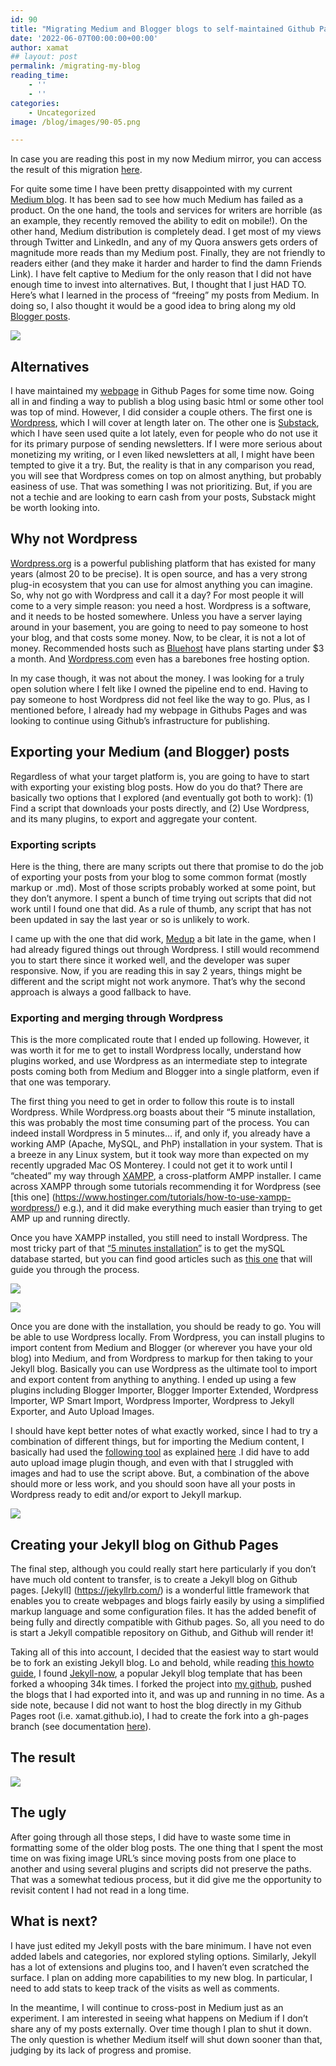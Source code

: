 ```yaml
---
id: 90
title: "Migrating Medium and Blogger blogs to self-maintained Github Pages"
date: '2022-06-07T00:00:00+00:00'
author: xamat
## layout: post
permalink: /migrating-my-blog
reading_time:
    - ''
    - ''
categories:
    - Uncategorized
image: /blog/images/90-05.png

---
```



In case you are reading this post in my now Medium mirror, you can access the result of this migration [here](https://xamat.github.io/blog/).

For quite some time I have been pretty disappointed with my current [Medium blog](https://xamat.medium.com). It has been sad to see how much Medium has failed as a product. On the one hand, the tools and services for writers are horrible (as an example, they recently removed the ability to edit on mobile!). On the other hand, Medium distribution is completely dead. I get most of my views through Twitter and LinkedIn, and any of my Quora answers gets orders of magnitude more reads than my Medium post. Finally, they are not friendly to readers either (and they make it harder and harder to find the damn Friends Link). I have felt captive to Medium for the only reason that I did not have enough time to invest into alternatives. But, I thought that I just HAD TO. Here’s what I learned in the process of “freeing” my posts from Medium. In doing so, I also thought it would be a good idea to bring along my old [Blogger posts](https://technocalifornia.blogspot.com/ ).

![](/blog/images/90-01.png)

## Alternatives

I have maintained my [webpage](https://xavier.amatriain.net ) in Github Pages for some time now. Going all in and finding a way to publish a blog using basic html or some other tool was top of mind. However, I did consider a couple others. The first one is [Wordpress](https://www.wordpress.org), which I will cover at length later on. The other one is [Substack](https://substack.com/), which I have seen used quite a lot lately, even for people who do not use it for its primary purpose of sending newsletters. If I were more serious about monetizing my writing, or I even liked newsletters at all, I might have been tempted to give it a try. But, the reality is that in any comparison you read, you will see that Wordpress comes on top on almost anything, but probably easiness of use. That was something I was not prioritizing. But, if you are not a techie and are looking to earn cash from your posts, Substack might be worth looking into.

## Why not Wordpress

[Wordpress.org](https://www.wordpress.org) is a powerful publishing platform that has existed for many years (almost 20 to be precise). It is open source, and has a very strong plug-in ecosystem that you can use for almost anything you can imagine. So, why not go with Wordpress and call it a day? For most people it will come to a very simple reason: you need a host. Wordpress is a software, and it needs to be hosted somewhere. Unless you have a server laying around in your basement, you are going to need to pay someone to host your blog, and that costs some money. Now, to be clear, it is not a lot of money. Recommended hosts such as [Bluehost](https://www.bluehost.com/wordpress-hosting) have plans starting under $3 a month. And [Wordpress.com](https://www.wordpress.com) even has a barebones free hosting option.

In my case though, it was not about the money. I was looking for a truly open solution where I felt like I owned the pipeline end to end. Having to pay someone to host Wordpress did not feel like the way to go. Plus, as I mentioned before, I already had my webpage in Githubs Pages and was looking to continue using Github’s infrastructure for publishing.

## Exporting your Medium (and Blogger) posts

Regardless of what your target platform is, you are going to have to start with exporting your existing blog posts. How do you do that? There are basically two options that I explored (and eventually got both to work): (1) Find a script that downloads your posts directly, and (2) Use Wordpress, and its many plugins, to export and aggregate your content.

### Exporting scripts

Here is the thing, there are many scripts out there that promise to do the job of exporting your posts from your blog to some common format (mostly markup or .md). Most of those scripts probably worked at some point, but they don’t anymore. I spent a bunch of time trying out scripts that did not work until I found one that did. As a rule of thumb, any script that has not been updated in say the last year or so is unlikely to work. 

I came up with the one that did work, [Medup](https://github.com/miry/medup/) a bit late in the game, when I had already figured things out through Wordpress. I still would recommend you to start there since it worked well, and the developer was super responsive. Now, if you are reading this in say 2 years, things might be different and the script might not work anymore. That’s why the second approach is always a good fallback to have.

### Exporting and merging through Wordpress

This is the more complicated route that I ended up following. However, it was worth it for me to get to install Wordpress locally, understand how plugins worked, and use Wordpress as an intermediate step to integrate posts coming both from Medium and Blogger into a single platform, even if that one was temporary.

The first thing you need to get in order to follow this route is to install Wordpress. While Wordpress.org boasts about their “5 minute installation, this was probably the most time consuming part of the process. You can indeed install Wordpress in 5 minutes… if, and only if, you already have a working AMP (Apache, MySQL, and PhP) installation in your system. That is a breeze in any Linux system, but it took way more than expected on my recently upgraded Mac OS Monterey. I could not get it to work until I “cheated” my way through [XAMPP](https://www.apachefriends.org/index.html), a cross-platform AMPP installer. I came across XAMPP through some tutorials recommending it for Wordpress (see [this one] (https://www.hostinger.com/tutorials/how-to-use-xampp-wordpress/) e.g.), and it did make everything much easier than trying to get AMP up and running directly.

Once you have XAMPP installed, you still need to install Wordpress. The most tricky part of that [“5 minutes installation”](https://wordpress.org/support/article/how-to-install-wordpress/ ) is to get the mySQL database started, but you can find good articles such as [this one](https://wordpress.org/support/article/creating-database-for-wordpress/ ) that will guide you through the process. 

![](/blog/images/90-02.png)

![](/blog/images/90-03.png)


Once you are done with the installation, you should be ready to go. You will be able to use Wordpress locally. From Wordpress, you can install plugins to import content from Medium and Blogger (or wherever you have your old blog) into Medium, and from Wordpress to markup for then taking to your Jekyll blog. Basically you can use Wordpress as the ultimate tool to import and export content from anything to anything. I ended up using a few plugins including Blogger Importer, Blogger Importer Extended, Wordpress Importer, WP Smart Import, Wordpress Importer, Wordpress to Jekyll Exporter, and Auto Upload Images.

I should have kept better notes of what exactly worked, since I had to try a combination of different things, but for importing the Medium content, I basically had used the [following tool](https://mediumtowp.com/) as explained [here](https://themeisle.com/blog/migrate-medium-to-wordpress/) .I did have to add auto upload image plugin though, and even with that I struggled with images and had to use the script above. But, a combination of the above should more or less work, and you should soon have all your posts in Wordpress ready to edit and/or export to Jekyll markup.

![](/blog/images/90-04.png)


## Creating your Jekyll blog on Github Pages

The final step, although you could really start here particularly if you don’t have much old content to transfer, is to create a Jekyll blog on Github pages. [Jekyll] (https://jekyllrb.com/) is a wonderful little framework that enables you to create webpages and blogs fairly easily by using a simplified markup language and some configuration files. It has the added benefit of being fully and directly compatible with Github pages. So, all you need to do is start a Jekyll compatible repository on Github, and Github will render it! 

Taking all of this into account, I decided that the easiest way to start would be to fork an existing Jekyll blog. Lo and behold, while reading [this howto guide](https://www.smashingmagazine.com/2014/08/build-blog-jekyll-github-pages/ ),  I found [Jekyll-now](https://github.com/barryclark/jekyll-now), a popular Jekyll blog template that has been forked a whooping 34k times. I forked the project into [my github](https://github.com/xamat/blog ), pushed the blogs that I had exported into it, and was up and running in no time. As a side note, because I did not want to host the blog directly in my Github Pages root (i.e. xamat.github.io), I had to create the fork into a gh-pages branch (see documentation [here](https://docs.github.com/en/pages/getting-started-with-github-pages/configuring-a-publishing-source-for-your-github-pages-site )).

## The result

![](/blog/images/90-05.png)

## The ugly

After going through all those steps, I did have to waste some time in formatting some of the older blog posts. The one thing that I spent the most time on was fixing image URL’s since moving posts from one place to another and using several plugins and scripts did not preserve the paths. That was a somewhat tedious process, but it did give me the opportunity to revisit content I had not read in a long time.

## What is next?

I have just edited my Jekyll posts with the bare minimum. I have not even added labels and categories, nor explored styling options. Similarly, Jekyll has a lot of extensions and plugins too, and I haven’t even scratched the surface. I plan on adding more capabilities to my new blog. In particular, I need to add stats to keep track of the visits as well as comments.

In the meantime, I will continue to cross-post in Medium just as an experiment. I am interested in seeing what happens on Medium if I don’t share any of my posts externally. Over time though I plan to shut it down. The only question is whether Medium itself will shut down sooner than that, judging by its lack of progress and promise.
